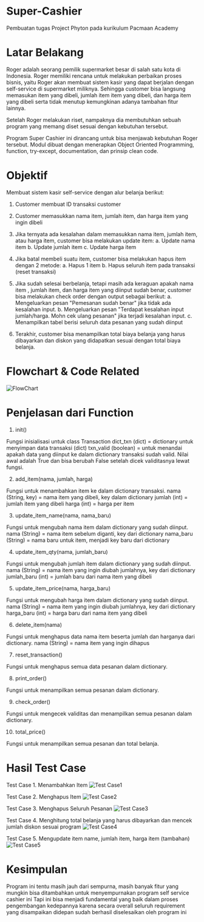 # Super-Cashier
Pembuatan tugas Project Phyton pada kurikulum Pacmaan Academy

# Latar Belakang
Roger adalah seorang pemilik supermarket besar di salah satu kota di Indonesia. Roger memiliki rencana untuk melakukan perbaikan proses bisnis, yaitu Roger akan membuat sistem kasir yang dapat berjalan dengan self-service di supermarket miliknya. Sehingga customer bisa langsung memasukan item yang dibeli, jumlah item item yang dibeli, dan harga item yang dibeli serta tidak menutup kemungkinan adanya tambahan fitur lainnya.

Setelah Roger melakukan riset, nampaknya dia membutuhkan sebuah program yang memang diset sesuai dengan kebutuhan tersebut.

Program Super Cashier ini dirancang untuk bisa menjawab kebutuhan Roger tersebut.
Modul dibuat dengan menerapkan Object Oriented Programming, function, try-except, documentation, dan prinsip clean code.

# Objektif
Membuat sistem kasir self-service dengan alur belanja berikut:
1. Customer membuat ID transaksi customer

2. Customer memasukkan nama item, jumlah item, dan harga item yang ingin dibeli

3. Jika ternyata ada kesalahan dalam memasukkan nama item, jumlah item, atau harga item, customer bisa melakukan update item:
a. Update nama item
b. Update jumlah item
c. Update harga item

4. Jika batal membeli suatu item, customer bisa melakukan hapus item dengan 2 metode:
a. Hapus 1 item
b. Hapus seluruh item pada transaksi (reset transaksi)

5. Jika sudah selesai berbelanja, tetapi masih ada keraguan apakah nama item , jumlah item, dan harga item yang diinput sudah benar, customer bisa melakukan check order dengan output sebagai berikut:
a. Mengeluarkan pesan "Pemesanan sudah benar" jika tidak ada kesalahan input.
b. Mengeluarkan pesan "Terdapat kesalahan input jumlah/harga. Mohn cek ulang pesanan" jika terjadi kesalahan input.
c. Menampilkan tabel berisi seluruh data pesanan yang sudah diinput

6. Terakhir, customer bisa menampilkan total biaya belanja yang harus dibayarkan  dan diskon yang didapatkan sesuai dengan total biaya belanja.

# Flowchart & Code Related
![FlowChart](https://github.com/Rogenroa/Super-Cashier/assets/78997992/1f461c67-6b9b-4a79-9936-ef281aa9b5c6)

# Penjelasan dari Function

1. init()

Fungsi inisialisasi untuk class Transaction
dict_txn (dict) = dictionary untuk menyimpan data transaksi (dict)
txn_valid (boolean) = untuk menandai apakah data yang diinput ke dalam dictionary transaksi sudah valid. Nilai awal adalah True dan bisa berubah False setelah dicek validitasnya lewat fungsi.

2. add_item(nama, jumlah, harga)

Fungsi untuk menambahkan item ke dalam dictionary transaksi.
nama (String, key) = nama item yang dibeli, key dalam dictionary
jumlah (int) = jumlah item yang dibeli
harga (int) = harga per item

3. update_item_name(nama, nama_baru)

Fungsi untuk mengubah nama item dalam dictionary yang sudah diinput.
nama (String) = nama item sebelum diganti, key dari dictionary
nama_baru (String) = nama baru untuk item, menjadi key baru dari dictionary

4. update_item_qty(nama, jumlah_baru)

Fungsi untuk mengubah jumlah item dalam dictionary yang sudah diinput.
nama (String) = nama item yang ingin diubah jumlahnya, key dari dictionary
jumlah_baru (int) = jumlah baru dari nama item yang dibeli

5. update_item_price(nama, harga_baru)

Fungsi untuk mengubah harga item dalam dictionary yang sudah diinput.
nama (String) = nama item yang ingin diubah jumlahnya, key dari dictionary
harga_baru (int) = harga baru dari nama item yang dibeli

6. delete_item(nama)

Fungsi untuk menghapus data nama item beserta jumlah dan harganya dari dictionary.
nama (String) = nama item yang ingin dihapus

7. reset_transaction()

Fungsi untuk menghapus semua data pesanan dalam dictionary.

8. print_order()

Fungsi untuk menampilkan semua pesanan dalam dictionary.

9. check_order()

Fungsi untuk mengecek validitas dan menampilkan semua pesanan dalam dictionary.

10. total_price()

Fungsi untuk menampilkan semua pesanan dan total belanja.

# Hasil Test Case

Test Case 1. Menambahkan Item
![Test Case1](https://github.com/Rogenroa/Super-Cashier/assets/78997992/c4a712e9-f2fd-4128-ad84-6166c03007f7)

Test Case 2. Menghapus Item
![Test Case2](https://github.com/Rogenroa/Super-Cashier/assets/78997992/a9a6bcc3-9bd3-4f7b-91e8-35c0315b0581)

Test Case 3. Menghapus Seluruh Pesanan
![Test Case3](https://github.com/Rogenroa/Super-Cashier/assets/78997992/d5b03324-012c-409b-b2fe-7c38fb4d9bb6)

Test Case 4. Menghitung total belanja yang harus dibayarkan dan mencek jumlah diskon sesuai program
![Test Case4](https://github.com/Rogenroa/Super-Cashier/assets/78997992/9bc2e348-ef2c-412f-b29c-2f59f4d8a161)

Test Case 5. Mengupdate item name, jumlah item, harga item (tambahan)
![Test Case5](https://github.com/Rogenroa/Super-Cashier/assets/78997992/36f6882b-d393-4fb1-b3f6-9e42d52154f9)

# Kesimpulan
Program ini tentu masih jauh dari sempurna, masih banyak fitur yang mungkin bisa ditambahkan untuk menyempurnakan program self service cashier ini
Tapi ini bisa menjadi fundamental yang baik dalam proses pengembangan kedepannya karena secara overall seluruh requirement yang disampaikan didepan
sudah berhasil diselesaikan oleh program ini
